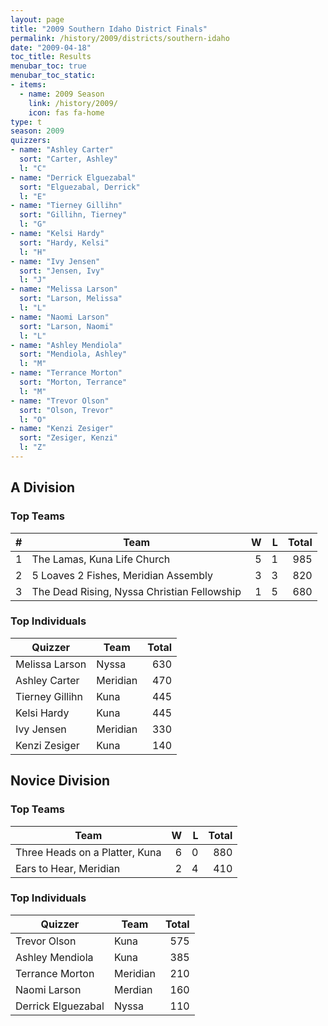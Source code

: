 ```yaml
---
layout: page
title: "2009 Southern Idaho District Finals"
permalink: /history/2009/districts/southern-idaho
date: "2009-04-18"
toc_title: Results
menubar_toc: true
menubar_toc_static:
- items:
  - name: 2009 Season
    link: /history/2009/
    icon: fas fa-home
type: t
season: 2009
quizzers:
- name: "Ashley Carter"
  sort: "Carter, Ashley"
  l: "C"
- name: "Derrick Elguezabal"
  sort: "Elguezabal, Derrick"
  l: "E"
- name: "Tierney Gillihn"
  sort: "Gillihn, Tierney"
  l: "G"
- name: "Kelsi Hardy"
  sort: "Hardy, Kelsi"
  l: "H"
- name: "Ivy Jensen"
  sort: "Jensen, Ivy"
  l: "J"
- name: "Melissa Larson"
  sort: "Larson, Melissa"
  l: "L"
- name: "Naomi Larson"
  sort: "Larson, Naomi"
  l: "L"
- name: "Ashley Mendiola"
  sort: "Mendiola, Ashley"
  l: "M"
- name: "Terrance Morton"
  sort: "Morton, Terrance"
  l: "M"
- name: "Trevor Olson"
  sort: "Olson, Trevor"
  l: "O"
- name: "Kenzi Zesiger"
  sort: "Zesiger, Kenzi"
  l: "Z"
---
```


## A Division

### Top Teams

|    # | Team                                        |    W |    L | Total |
| ---: | ------------------------------------------- | ---: | ---: | ----: |
|    1 | The Lamas, Kuna Life Church                 |    5 |    1 |   985 |
|    2 | 5 Loaves 2 Fishes, Meridian Assembly        |    3 |    3 |   820 |
|    3 | The Dead Rising, Nyssa Christian Fellowship |    1 |    5 |   680 |

### Top Individuals

| Quizzer         | Team     | Total |
| --------------- | -------- | ----: |
| Melissa Larson  | Nyssa    |   630 |
| Ashley Carter   | Meridian |   470 |
| Tierney Gillihn | Kuna     |   445 |
| Kelsi Hardy     | Kuna     |   445 |
| Ivy Jensen      | Meridian |   330 |
| Kenzi Zesiger   | Kuna     |   140 |

## Novice Division

### Top Teams

| Team                           |    W |    L | Total |
| ------------------------------ | ---: | ---: | ----: |
| Three Heads on a Platter, Kuna |    6 |    0 |   880 |
| Ears to Hear, Meridian         |    2 |    4 |   410 |

### Top Individuals

| Quizzer            | Team     | Total |
| ------------------ | -------- | ----: |
| Trevor Olson       | Kuna     |   575 |
| Ashley Mendiola    | Kuna     |   385 |
| Terrance Morton    | Meridian |   210 |
| Naomi Larson       | Merdian  |   160 |
| Derrick Elguezabal | Nyssa    |   110 |